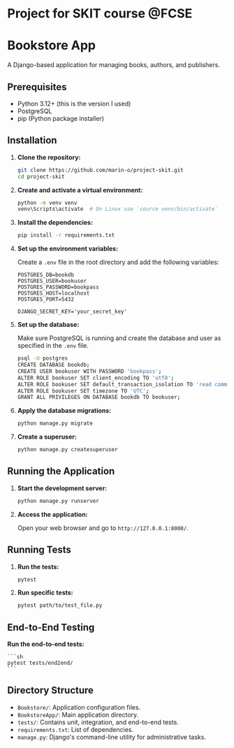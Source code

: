 # Project for SKIT course @FCSE


# Bookstore App

A Django-based application for managing books, authors, and publishers.

## Prerequisites

- Python 3.12+ (this is the version I used)
- PostgreSQL
- pip (Python package installer)

## Installation

1. **Clone the repository:**

    ```sh
    git clone https://github.com/marin-o/project-skit.git
    cd project-skit
    ```

2. **Create and activate a virtual environment:**

    ```sh
    python -m venv venv
    venv\Scripts\activate  # On Linux use `source venv/bin/activate`
    ```

3. **Install the dependencies:**

    ```sh
    pip install -r requirements.txt
    ```

4. **Set up the environment variables:**

    Create a `.env` file in the root directory and add the following variables:

    ```dotenv
    POSTGRES_DB=bookdb
    POSTGRES_USER=bookuser
    POSTGRES_PASSWORD=bookpass
    POSTGRES_HOST=localhost
    POSTGRES_PORT=5432

    DJANGO_SECRET_KEY='your_secret_key'
    ```

5. **Set up the database:**

    Make sure PostgreSQL is running and create the database and user as specified in the `.env` file.

    ```sh
    psql -U postgres
    CREATE DATABASE bookdb;
    CREATE USER bookuser WITH PASSWORD 'bookpass';
    ALTER ROLE bookuser SET client_encoding TO 'utf8';
    ALTER ROLE bookuser SET default_transaction_isolation TO 'read committed';
    ALTER ROLE bookuser SET timezone TO 'UTC';
    GRANT ALL PRIVILEGES ON DATABASE bookdb TO bookuser;
    ```

6. **Apply the database migrations:**

    ```sh
    python manage.py migrate
    ```

7. **Create a superuser:**

    ```sh
    python manage.py createsuperuser
    ```

## Running the Application

1. **Start the development server:**

    ```sh
    python manage.py runserver
    ```

2. **Access the application:**

    Open your web browser and go to `http://127.0.0.1:8000/`.

## Running Tests

1. **Run the tests:**

    ```sh
    pytest
    ```

2. **Run specific tests:**

    ```sh
    pytest path/to/test_file.py
    ```

## End-to-End Testing

**Run the end-to-end tests:**

    ```sh
    pytest tests/end2end/
    ```

## Directory Structure
- `Bookstore/`: Application configuration files.
- `BookstoreApp/`: Main application directory.
- `tests/`: Contains unit, integration, and end-to-end tests.
- `requirements.txt`: List of dependencies.
- `manage.py`: Django's command-line utility for administrative tasks.
